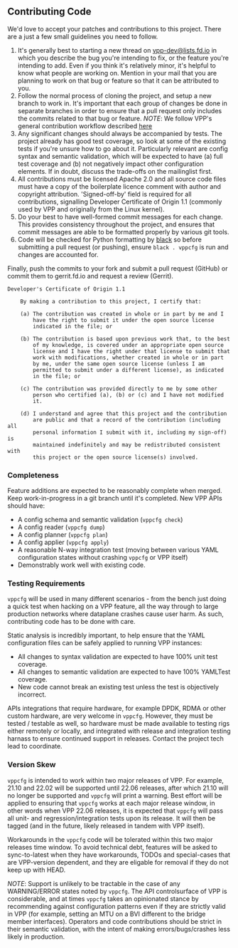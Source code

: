 ## Contributing Code

We'd love to accept your patches and contributions to this project. There are a just a few
small guidelines you need to follow.

1.   It's generally best to starting a new thread on vpp-dev@lists.fd.io in which you describe
     the bug you're intending to fix, or the feature you're intending to add. Even if you think
     it's relatively minor, it's helpful to know what people are working on. Mention in your mail
     that you are planning to work on that bug or feature so that it can be attributed to you.
1.   Follow the normal process of cloning the project, and setup a new branch to work in. It's
     important that each group of changes be done in separate branches in order to ensure that a
     pull request only includes the commits related to that bug or feature. 
     *NOTE*: We follow VPP's general contribution workflow described [here](https://wiki.fd.io/view/VPP/Pulling,_Building,_Running,_Hacking_and_Pushing_VPP_Code)
1.   Any significant changes should always be accompanied by tests. The project already has good
     test coverage, so look at some of the existing tests if you're unsure how to go about it.
     Particularly relevant are config syntax and semantic validation, which will be expected to
     have (a) full test coverage and (b) not negatively impact other configuration elements. If
     in doubt, discuss the trade-offs on the mailinglist first.
1.   All contributions must be licensed Apache 2.0 and all source code files must have a copy of
     the boilerplate licence comment with author and copyright attribution. 'Signed-off-by' field
     is required for all contributions, signalling Developer Certificate of Origin 1.1 (commonly
     used by VPP and originally from the Linux kernel).
1.   Do your best to have well-formed commit messages for each change. This provides consistency
     throughout the project, and ensures that commit messages are able to be formatted properly
     by various git tools.
1.   Code will be checked for Python formatting by [black](https://github.com/psf/black) so before
     submitting a pull request (or pushing), ensure `black . vppcfg` is run and changes are accounted
     for.

Finally, push the commits to your fork and submit a pull request (GitHub) or commit them to
gerrit.fd.io and request a review (Gerrit).

```
Developer's Certificate of Origin 1.1

    By making a contribution to this project, I certify that:

    (a) The contribution was created in whole or in part by me and I
        have the right to submit it under the open source license
        indicated in the file; or

    (b) The contribution is based upon previous work that, to the best
        of my knowledge, is covered under an appropriate open source
        license and I have the right under that license to submit that
        work with modifications, whether created in whole or in part
        by me, under the same open source license (unless I am
        permitted to submit under a different license), as indicated
        in the file; or

    (c) The contribution was provided directly to me by some other
        person who certified (a), (b) or (c) and I have not modified
        it.

    (d) I understand and agree that this project and the contribution
        are public and that a record of the contribution (including all
        personal information I submit with it, including my sign-off) is
        maintained indefinitely and may be redistributed consistent with
        this project or the open source license(s) involved.
```

### Completeness

Feature additions are expected to be reasonably complete when merged. Keep work-in-progress in
a git branch until it's completed. New VPP APIs should have:

*   A config schema and semantic validation (`vppcfg check`)
*   A config reader (`vppcfg dump`)
*   A config planner (`vppcfg plan`)
*   A config applier (`vppcfg apply`)
*   A reasonable N-way integration test (moving between various YAML configuration states without
    crashing `vppcfg` or VPP itself)
*   Demonstrably work well with existing code.

### Testing Requirements

`vppcfg` will be used in many different scenarios - from the bench just doing a quick test
when hacking on a VPP feature, all the way through to large production networks where dataplane
crashes cause user harm. As such, contributing code has to be done with care.

Static analysis is incredibly important, to help ensure that the YAML configuration files can
be safely applied to running VPP instances:

*   All changes to syntax validation are expected to have 100% unit test coverage.
*   All changes to semantic validation are expected to have 100% YAMLTest coverage.
*   New code cannot break an existing test unless the test is objectively incorrect.

APIs integrations that require hardware, for example DPDK, RDMA or other custom hardware, are very
welcome in `vppcfg`. However, they must be tested / testable as well, so hardware must be made
available to testing rigs either remotely or locally, and integrated with release and integration
testing harnass to ensure continued support in releases. Contact the project tech lead to coordinate.

### Version Skew

`vppcfg` is intended to work within two major releases of VPP. For example, 21.10 and 22.02 will
be supported until 22.06 releases, after which 21.10 will no longer be supported and `vppcfg`
will print a warning. Best effort will be applied to ensuring that `vppcfg` works at each major
release window, in other words when VPP 22.06 releases, it is expected that `vppcfg` will pass
all unit- and regression/integration tests upon its release. It will then be tagged (and in the
future, likely released in tandem with VPP itself).

Workarounds in the `vppcfg` code will be tolerated within this two major releases time window.
To avoid technical debt, features will be asked to sync-to-latest when they have workarounds,
TODOs and special-cases that are VPP-version dependent, and they are eligable for removal if
they do not keep up with HEAD.

*NOTE*: Support is unlikely to be tractable in the case of any WARNING/ERROR states noted by
`vppcfg`. The API controlsurface of VPP is considerable, and at times `vppcfg` takes an opinionated
stance by recommending against configuration patterns even if they are strictly valid in VPP
(for example, setting an MTU on a BVI different to the bridge member interfaces). Operators
and code contributions should be strict in their semantic validation, with the intent of making
errors/bugs/crashes less likely in production.
